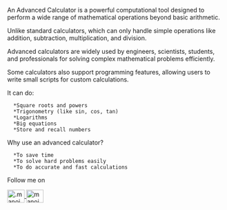 An Advanced Calculator is a powerful computational tool designed to perform a wide range of mathematical operations beyond basic arithmetic.

Unlike standard calculators, which can only handle simple operations like addition, subtraction, multiplication, and division.

Advanced calculators are widely used by engineers, scientists, students, and professionals for solving complex mathematical problems efficiently.

Some calculators also support programming features, allowing users to write small scripts for custom calculations.

It can do:

      *Square roots and powers
      *Trigonometry (like sin, cos, tan)
      *Logarithms
      *Big equations
      *Store and recall numbers

Why use an advanced calculator?

      *To save time
      *To solve hard problems easily
      *To do accurate and fast calculations

Follow me on

<a href="https://instagram.com/.manoj.09_" target="blank">
<img align="center" src="https://raw.githubusercontent.com/rahuldkjain/github-profile-readme-generator/master/src/images/icons/Social/instagram.svg" alt=".manoj.09_" height="30" width="40" />
</a>
<a href="https://linkedin.com/in/manoj0902" target="blank">
<img align="center" src="https://raw.githubusercontent.com/rahuldkjain/github-profile-readme-generator/master/src/images/icons/Social/linked-in-alt.svg" alt="manoj0902" height="30" width="40" />
</a>
